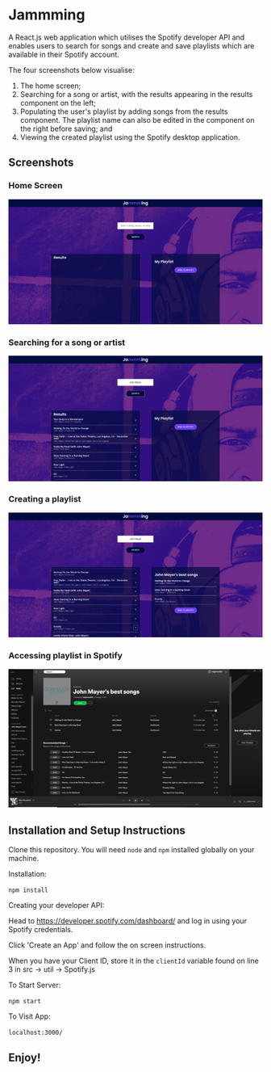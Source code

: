 # Jammming

A React.js web application which utilises the Spotify developer API and enables users to search for songs and create and save playlists which are available in their Spotify account. 

The four screenshots below visualise:
   1) The home screen;
   2) Searching for a song or artist, with the results appearing in the results component on the left;
   3) Populating the user's playlist by adding songs from the results component. The playlist name can also be edited in the component on the right before saving; and
   4) Viewing the created playlist using the Spotify desktop application. 

## Screenshots

### Home Screen

![](/screenshots/home%20screen.PNG?raw=true "Home Screen")

### Searching for a song or artist

![](/screenshots/search.PNG?raw=true "Searching for a song or artist")

### Creating a playlist

![](/screenshots/create%20playlist.PNG?raw=true "Creating a playlist")

### Accessing playlist in Spotify

![](/screenshots/spotify.PNG?raw=true "Viewing playlist in Spotify")

## Installation and Setup Instructions

Clone this repository. You will need `node` and `npm` installed globally on your machine.

Installation:

`npm install`

Creating your developer API:

Head to https://developer.spotify.com/dashboard/ and log in using your Spotify credentials. 

Click 'Create an App' and follow the on screen instructions.

When you have your Client ID, store it in the `clientId` variable found on line 3 in src -> util -> Spotify.js

To Start Server:

`npm start`

To Visit App:

`localhost:3000/`

## Enjoy!
